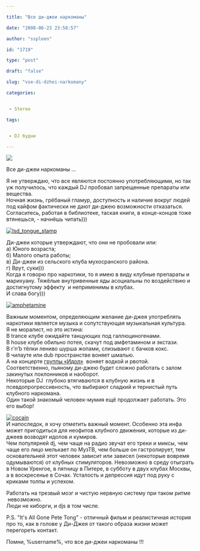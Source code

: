 ```yaml
---

title: "Все ди-джеи наркоманы"

date: "2008-06-23 23:58:57"

author: "sspleen"

id: "1719"

type: "post"

draft: "false"

slug: "vse-di-dzhei-narkomany"

categories:


 - Stereo

tags:


 - DJ будни

---
```

[![](/uploads/2012/05/DJ-addict_наркоман.jpg)](/2008/06/vse-di-dzhei-narkomany/dj-addict_narkoman/)  
  
Все ди-джеи наркоманы ...  
  
Я не утверждаю, что все являются постоянно употребляющими, но так уж получилось, что каждый DJ пробовал запрещенные препараты или вещества.  
Ночная жизнь, грёбаный гламур, доступность и наличие вокруг людей под кайфом фактически не дают ди-джею возможности отказаться.  
Согласитесь, работая в библиотеке, таская книги, в конце-концов тоже втянешься, - начнёшь читать)))  
  
[![](/uploads/2012/05/lsd_tongue_stamp.jpg "lsd_tongue_stamp")](/2008/06/vse-di-dzhei-narkomany/lsd_tongue_stamp/)  
  
Ди-джеи которые утверждают, что они не пробовали или:  
а) Юного возраста;  
б) Малого опыта работы;  
в) Ди-джеи из сельского клуба мухосранского района.  
г) Врут, суки)))  
Когда я говорю про наркотики, то я имею в виду клубные препараты и марихуану. Тяжёлые внутривенные яды асоциальны по воздействию и достигнутому эффекту  и неприменимы в клубах.  
И слава богу)))  
  
[![](/uploads/2012/05/amphetamine.jpg "amphetamine")](/2008/06/vse-di-dzhei-narkomany/amphetamine/)  
  
Важным моментом, определяющим желание ди-джея употреблять наркотики является музыка и сопутствующая музыкальная культура.  
Я не моралист, но это истина:  
В trance клубе ожидайте танцующих под галлюциногенами.  
В house клубе обильно потея, скачут под амфетамином и экстази.  
В r’n’b тёлки лениво шурша жопами, слизывают с бачков кокс.  
В чилауте или dub пространстве воняет шмалью.  
А на концерте [группы «Идол»](http://ziza.qip.ru/2007/07/25/poklonniki_gruppy_idol_100_foto.html)  воняет водкой и рвотой.  
Соответственно, пьяному ди-джею будет сложно работать с залом закинутых поклонников и наоборот.  
Некоторые DJ  глубоко втягиваются в клубную жизнь и в псевдопрогрессивность, что выбирают сладкий и тернистый путь клубного наркомана.  
Один такой знакомый человек-мумия ещё продолжает работать. Это его выбор!  
  
[![](/uploads/2012/05/cocain.jpg "cocain")](/2008/06/vse-di-dzhei-narkomany/cocain/)  
И напоследок, я хочу отметить важный момент. Особенно эта инфа может пригодиться для неофитов клубного движения, которые из ди-джеев возводят идолов и кумиров.  
Чем популярней dj, чем чаще на радио звучат его треки и миксы, чем чаще его лицо мелькает по МузТВ, чем больше он гастролирует, тем основательней этот человек зависит или зависел (некоторые вовремя одумываются) от клубных стимуляторов. Невозможно в среду отыграть в Новом Уренгое, в пятницу в Питере, в субботу в двух клубах Москвы, а в воскресенье в Сочах. Усталость и депрессия идут под руку с криками толпы и успехом.  
  
Работать на трезвый мозг и чистую нервную систему при таком ритме  невозможно.  
Люди не киборги, и djs в том числе.  
  
P.S. "It's All Gone Pete Tong" - отличный фильм и реалистичная история про то, как в голове у Ди-Джея от такого образа жизни может перегореть контакт.  
  
Помни, %username%, что все ди-джеи наркоманы !!!